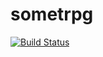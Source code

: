 sometrpg
========


[![Build Status](https://travis-ci.org/rgee/sometrpg.png)](https://travis-ci.org/rgee/sometrpg)